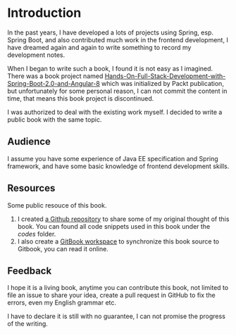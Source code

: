 # Introduction

In the past years, I have developed a lots of projects using Spring, esp. Spring Boot, and also contributed much work in the frontend development, I have dreamed again and again to  write something to record my development notes. 

When I began to write such a book, I found it is not easy as I imagined.  There was a book project named [Hands-On-Full-Stack-Development-with-Spring-Boot-2.0-and-Angular-8](https://github.com/hantsy/Hands-On-Full-Stack-Development-with-Spring-Boot-2.0-and-Angular-8) which was initialized by Packt publication, but unfortunately for some personal reason, I can not commit the content in time, that means this book project is discontinued. 

I was authorized to deal with the existing work myself. I decided to write a public book  with the same topic. 

## Audience 

I assume you have some experience of Java EE specification and Spring framework, and have some basic knowledge of frontend development skills. 

## Resources

Some public resouce of this book.

1. I created [a Github repository](https://github.com/hantsy/angular-spring-book) to share some of my original thought of this book. You can found all code snippets used in this book under the *codes* folder.
2. I also create a [GitBook workspace](https://hantsy.gitbook.io/angularspringbook) to synchronize this book source to Gitbook, you can read it online. 

## Feedback

I hope it is a living book, anytime you can contribute this book,  not limited to file an issue to share your idea, create a pull request in GitHub to fix the errors, even my English grammar etc. 

I have to declare it is still with no guarantee, I can not promise the progress of the writing.




